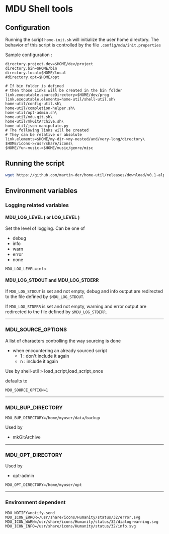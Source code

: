 # MDU Shell tools

## Configuration

Running the script `home-init.sh` will initialize the user home directory.
The behavior of this script is controlled by the file `.config/mdu/init.properties`

Sample configuration :

```properties
directory.project.dev=$HOME/dev/project
directory.bin=$HOME/bin
directory.local=$HOME/local
#directory.opt=$HOME/opt

# If bin folder is defined
# then those Links will be created in the bin folder
link.executable.sourceDirectory=$HOME/dev/prog
link.executable.elements=home-util/shell-util.sh\
home-util/config-util.sh\
home-util/completion-helper.sh\
home-util/opt-admin.sh\
home-util/mdu-git.sh\
home-util/mkGitArchive.sh\
home-util/json-manipulate.py
# The following links will be created
# They can be relative or absolute
link.elements=$HOME/my-dir->my-nested/and/very-long/directory\
$HOME/icons->/usr/share/icons\
$HOME/fun-music->$HOME/music/genre/misc
```

## Running the script

```bash
wget https://github.com/martin-der/home-util/releases/download/v0.1-alpha/home-util-v0.1-alpha.run -O - | sh
```

## Environment variables

### Logging related variables

#### MDU_LOG_LEVEL ( or LOG_LEVEL )

Set the level of logging. Can be one of

* debug
* info
* warn 
* error
* none

```shell
MDU_LOG_LEVEL=info
```

#### MDU_LOG_STDOUT and MDU_LOG_STDERR

If `MDU_LOG_STDOUT` is set and not empty, debug and info output are redirected to the file defined by `$MDU_LOG_STDOUT`.

If `MDU_LOG_STDERR` is set and not empty, warning and error output are redirected to the file defined by `$MDU_LOG_STDERR`.

------

### MDU_SOURCE_OPTIONS

A list of characters controlling the way sourcing is done

* when encountering an already sourced script
  * 1 : don't include it again
  * n : include it again


Use by shell-util > load_script,load_script_once


defaults to

```shell
MDU_SOURCE_OPTION=1
```

------

### MDU_BUP_DIRECTORY

```shell
MDU_BUP_DIRECTORY=/home/myuser/data/backup
```

Used by

* mkGitArchive

------

### MDU_OPT_DIRECTORY

Used by

* opt-admin
 
```shell
MDU_OPT_DIRECTORY=/home/myuser/opt
```

------


### Environment dependent


```shell
MDU_NOTIFY=notify-send
MDU_ICON_ERROR=/usr/share/icons/Humanity/status/32/error.svg
MDU_ICON_WARN=/usr/share/icons/Humanity/status/32/dialog-warning.svg
MDU_ICON_INFO=/usr/share/icons/Humanity/status/32/info.svg
```
